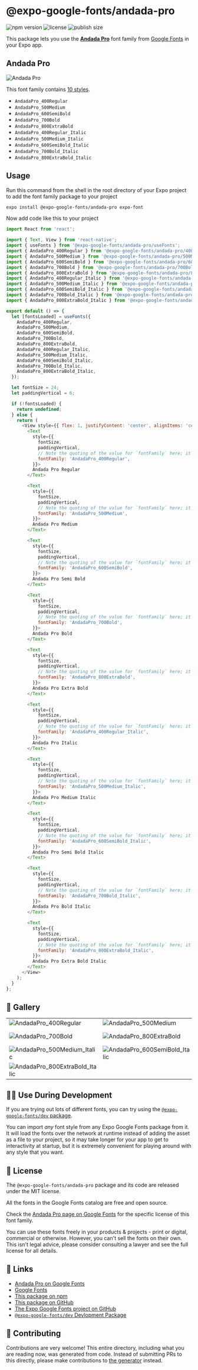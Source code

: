 # @expo-google-fonts/andada-pro

![npm version](https://flat.badgen.net/npm/v/@expo-google-fonts/andada-pro)
![license](https://flat.badgen.net/github/license/expo/google-fonts)
![publish size](https://flat.badgen.net/packagephobia/install/@expo-google-fonts/andada-pro)

This package lets you use the [**Andada Pro**](https://fonts.google.com/specimen/Andada+Pro) font family from [Google Fonts](https://fonts.google.com/) in your Expo app.

## Andada Pro

![Andada Pro](./font-family.png)

This font family contains [10 styles](#-gallery).

- `AndadaPro_400Regular`
- `AndadaPro_500Medium`
- `AndadaPro_600SemiBold`
- `AndadaPro_700Bold`
- `AndadaPro_800ExtraBold`
- `AndadaPro_400Regular_Italic`
- `AndadaPro_500Medium_Italic`
- `AndadaPro_600SemiBold_Italic`
- `AndadaPro_700Bold_Italic`
- `AndadaPro_800ExtraBold_Italic`

## Usage

Run this command from the shell in the root directory of your Expo project to add the font family package to your project
```sh
expo install @expo-google-fonts/andada-pro expo-font
```

Now add code like this to your project
```js
import React from 'react';

import { Text, View } from 'react-native';
import { useFonts } from '@expo-google-fonts/andada-pro/useFonts';
import { AndadaPro_400Regular } from '@expo-google-fonts/andada-pro/400Regular';
import { AndadaPro_500Medium } from '@expo-google-fonts/andada-pro/500Medium';
import { AndadaPro_600SemiBold } from '@expo-google-fonts/andada-pro/600SemiBold';
import { AndadaPro_700Bold } from '@expo-google-fonts/andada-pro/700Bold';
import { AndadaPro_800ExtraBold } from '@expo-google-fonts/andada-pro/800ExtraBold';
import { AndadaPro_400Regular_Italic } from '@expo-google-fonts/andada-pro/400Regular_Italic';
import { AndadaPro_500Medium_Italic } from '@expo-google-fonts/andada-pro/500Medium_Italic';
import { AndadaPro_600SemiBold_Italic } from '@expo-google-fonts/andada-pro/600SemiBold_Italic';
import { AndadaPro_700Bold_Italic } from '@expo-google-fonts/andada-pro/700Bold_Italic';
import { AndadaPro_800ExtraBold_Italic } from '@expo-google-fonts/andada-pro/800ExtraBold_Italic';

export default () => {
  let [fontsLoaded] = useFonts({
    AndadaPro_400Regular,
    AndadaPro_500Medium,
    AndadaPro_600SemiBold,
    AndadaPro_700Bold,
    AndadaPro_800ExtraBold,
    AndadaPro_400Regular_Italic,
    AndadaPro_500Medium_Italic,
    AndadaPro_600SemiBold_Italic,
    AndadaPro_700Bold_Italic,
    AndadaPro_800ExtraBold_Italic,
  });

  let fontSize = 24;
  let paddingVertical = 6;

  if (!fontsLoaded) {
    return undefined;
  } else {
    return (
      <View style={{ flex: 1, justifyContent: 'center', alignItems: 'center' }}>
        <Text
          style={{
            fontSize,
            paddingVertical,
            // Note the quoting of the value for `fontFamily` here; it expects a string!
            fontFamily: 'AndadaPro_400Regular',
          }}>
          Andada Pro Regular
        </Text>

        <Text
          style={{
            fontSize,
            paddingVertical,
            // Note the quoting of the value for `fontFamily` here; it expects a string!
            fontFamily: 'AndadaPro_500Medium',
          }}>
          Andada Pro Medium
        </Text>

        <Text
          style={{
            fontSize,
            paddingVertical,
            // Note the quoting of the value for `fontFamily` here; it expects a string!
            fontFamily: 'AndadaPro_600SemiBold',
          }}>
          Andada Pro Semi Bold
        </Text>

        <Text
          style={{
            fontSize,
            paddingVertical,
            // Note the quoting of the value for `fontFamily` here; it expects a string!
            fontFamily: 'AndadaPro_700Bold',
          }}>
          Andada Pro Bold
        </Text>

        <Text
          style={{
            fontSize,
            paddingVertical,
            // Note the quoting of the value for `fontFamily` here; it expects a string!
            fontFamily: 'AndadaPro_800ExtraBold',
          }}>
          Andada Pro Extra Bold
        </Text>

        <Text
          style={{
            fontSize,
            paddingVertical,
            // Note the quoting of the value for `fontFamily` here; it expects a string!
            fontFamily: 'AndadaPro_400Regular_Italic',
          }}>
          Andada Pro Italic
        </Text>

        <Text
          style={{
            fontSize,
            paddingVertical,
            // Note the quoting of the value for `fontFamily` here; it expects a string!
            fontFamily: 'AndadaPro_500Medium_Italic',
          }}>
          Andada Pro Medium Italic
        </Text>

        <Text
          style={{
            fontSize,
            paddingVertical,
            // Note the quoting of the value for `fontFamily` here; it expects a string!
            fontFamily: 'AndadaPro_600SemiBold_Italic',
          }}>
          Andada Pro Semi Bold Italic
        </Text>

        <Text
          style={{
            fontSize,
            paddingVertical,
            // Note the quoting of the value for `fontFamily` here; it expects a string!
            fontFamily: 'AndadaPro_700Bold_Italic',
          }}>
          Andada Pro Bold Italic
        </Text>

        <Text
          style={{
            fontSize,
            paddingVertical,
            // Note the quoting of the value for `fontFamily` here; it expects a string!
            fontFamily: 'AndadaPro_800ExtraBold_Italic',
          }}>
          Andada Pro Extra Bold Italic
        </Text>
      </View>
    );
  }
};

```

## 🔡 Gallery


||||
|-|-|-|
|![AndadaPro_400Regular](.//400Regular/AndadaPro_400Regular.ttf.png)|![AndadaPro_500Medium](.//500Medium/AndadaPro_500Medium.ttf.png)|![AndadaPro_600SemiBold](.//600SemiBold/AndadaPro_600SemiBold.ttf.png)||
|![AndadaPro_700Bold](.//700Bold/AndadaPro_700Bold.ttf.png)|![AndadaPro_800ExtraBold](.//800ExtraBold/AndadaPro_800ExtraBold.ttf.png)|![AndadaPro_400Regular_Italic](.//400Regular_Italic/AndadaPro_400Regular_Italic.ttf.png)||
|![AndadaPro_500Medium_Italic](.//500Medium_Italic/AndadaPro_500Medium_Italic.ttf.png)|![AndadaPro_600SemiBold_Italic](.//600SemiBold_Italic/AndadaPro_600SemiBold_Italic.ttf.png)|![AndadaPro_700Bold_Italic](.//700Bold_Italic/AndadaPro_700Bold_Italic.ttf.png)||
|![AndadaPro_800ExtraBold_Italic](.//800ExtraBold_Italic/AndadaPro_800ExtraBold_Italic.ttf.png)||||


## 👩‍💻 Use During Development

If you are trying out lots of different fonts, you can try using the [`@expo-google-fonts/dev` package](https://github.com/freeboub/google-fonts/tree/master/font-packages/dev#readme).

You can import *any* font style from any Expo Google Fonts package from it. It will load the fonts
over the network at runtime instead of adding the asset as a file to your project, so it may take longer
for your app to get to interactivity at startup, but it is extremely convenient
for playing around with any style that you want.

## 📖 License

The `@expo-google-fonts/andada-pro` package and its code are released under the MIT license.

All the fonts in the Google Fonts catalog are free and open source.

Check the [Andada Pro page on Google Fonts](https://fonts.google.com/specimen/Andada+Pro) for the specific license of this font family.

You can use these fonts freely in your products & projects - print or digital, commercial or otherwise. However, you can't sell the fonts on their own. This isn't legal advice, please consider consulting a lawyer and see the full license for all details.

## 🔗 Links

- [Andada Pro on Google Fonts](https://fonts.google.com/specimen/Andada+Pro)
- [Google Fonts](https://fonts.google.com/)
- [This package on npm](https://www.npmjs.com/package/@expo-google-fonts/andada-pro)
- [This package on GitHub](https://github.com/freeboub/google-fonts/tree/master/font-packages/andada-pro)
- [The Expo Google Fonts project on GitHub](https://github.com/freeboub/google-fonts)
- [`@expo-google-fonts/dev` Devlopment Package](https://github.com/freeboub/google-fonts/tree/master/font-packages/dev)

## 🤝 Contributing

Contributions are very welcome! This entire directory, including what you are reading now, was generated from code. Instead of submitting PRs to this directly, please make contributions to [the generator](https://github.com/freeboub/google-fonts/tree/master/packages/generator) instead.
